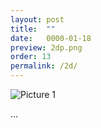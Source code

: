 ```yaml
---
layout: post
title:  ""
date:   0000-01-18
preview: 2dp.png
order: 13
permalink: /2d/
---
```


![Picture 1]({{site.baseurl}}/images/2d.png?auto=yes)

...
